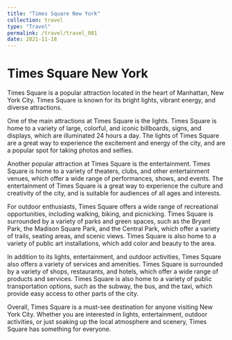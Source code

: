 ```yaml
---
title: "Times Square New York"
collection: travel
type: "Travel"
permalink: /travel/travel_081
date: 2021-11-18
---
```


# Times Square New York
Times Square is a popular attraction located in the heart of Manhattan, New York City. Times Square is known for its bright lights, vibrant energy, and diverse attractions.

One of the main attractions at Times Square is the lights. Times Square is home to a variety of large, colorful, and iconic billboards, signs, and displays, which are illuminated 24 hours a day. The lights of Times Square are a great way to experience the excitement and energy of the city, and are a popular spot for taking photos and selfies.

Another popular attraction at Times Square is the entertainment. Times Square is home to a variety of theaters, clubs, and other entertainment venues, which offer a wide range of performances, shows, and events. The entertainment of Times Square is a great way to experience the culture and creativity of the city, and is suitable for audiences of all ages and interests.

For outdoor enthusiasts, Times Square offers a wide range of recreational opportunities, including walking, biking, and picnicking. Times Square is surrounded by a variety of parks and green spaces, such as the Bryant Park, the Madison Square Park, and the Central Park, which offer a variety of trails, seating areas, and scenic views. Times Square is also home to a variety of public art installations, which add color and beauty to the area.

In addition to its lights, entertainment, and outdoor activities, Times Square also offers a variety of services and amenities. Times Square is surrounded by a variety of shops, restaurants, and hotels, which offer a wide range of products and services. Times Square is also home to a variety of public transportation options, such as the subway, the bus, and the taxi, which provide easy access to other parts of the city.

Overall, Times Square is a must-see destination for anyone visiting New York City. Whether you are interested in lights, entertainment, outdoor activities, or just soaking up the local atmosphere and scenery, Times Square has something for everyone.
